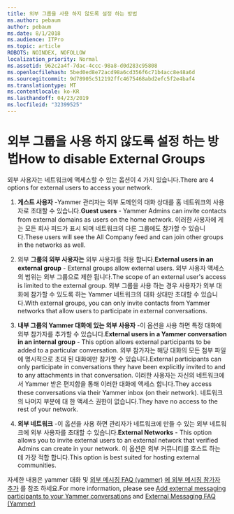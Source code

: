 ```yaml
---
title: 외부 그룹을 사용 하지 않도록 설정 하는 방법
ms.author: pebaum
author: pebaum
ms.date: 8/1/2018
ms.audience: ITPro
ms.topic: article
ROBOTS: NOINDEX, NOFOLLOW
localization_priority: Normal
ms.assetid: 962c2a4f-7dac-4ccc-98a8-d0d283c95808
ms.openlocfilehash: 5bed0ed8e72acd98a6cd356f6c71b4acc8e48a6d
ms.sourcegitcommit: 9d78905c512192ffc4675468abd2efc5f2e4baf4
ms.translationtype: MT
ms.contentlocale: ko-KR
ms.lasthandoff: 04/23/2019
ms.locfileid: "32399525"
---
```

# <a name="how-to-disable-external-groups"></a><span data-ttu-id="dab43-102">외부 그룹을 사용 하지 않도록 설정 하는 방법</span><span class="sxs-lookup"><span data-stu-id="dab43-102">How to disable External Groups</span></span>

<span data-ttu-id="dab43-103">외부 사용자는 네트워크에 액세스할 수 있는 옵션이 4 가지 있습니다.</span><span class="sxs-lookup"><span data-stu-id="dab43-103">There are 4 options for external users to access your network.</span></span>
  
1. <span data-ttu-id="dab43-104">**게스트 사용자** -Yammer 관리자는 외부 도메인의 대화 상대를 홈 네트워크의 사용자로 초대할 수 있습니다.</span><span class="sxs-lookup"><span data-stu-id="dab43-104">**Guest users** - Yammer Admins can invite contacts from external domains as users on the home network.</span></span> <span data-ttu-id="dab43-105">이러한 사용자에 게는 모든 회사 피드가 표시 되며 네트워크의 다른 그룹에도 참가할 수 있습니다.</span><span class="sxs-lookup"><span data-stu-id="dab43-105">These users will see the All Company feed and can join other groups in the networks as well.</span></span> 
    
2. <span data-ttu-id="dab43-106">외부 **그룹의 외부 사용자는** 외부 사용자를 허용 합니다.</span><span class="sxs-lookup"><span data-stu-id="dab43-106">**External users in an external group** - External groups allow external users.</span></span> <span data-ttu-id="dab43-107">외부 사용자 액세스의 범위는 외부 그룹으로 제한 됩니다.</span><span class="sxs-lookup"><span data-stu-id="dab43-107">The scope of an external user's access is limited to the external group.</span></span> <span data-ttu-id="dab43-108">외부 그룹을 사용 하는 경우 사용자가 외부 대화에 참가할 수 있도록 하는 Yammer 네트워크의 대화 상대만 초대할 수 있습니다.</span><span class="sxs-lookup"><span data-stu-id="dab43-108">With external groups, you can only invite contacts from Yammer networks that allow users to participate in external conversations.</span></span> 
    
3. <span data-ttu-id="dab43-109">**내부 그룹의 Yammer 대화에 있는 외부 사용자** -이 옵션을 사용 하면 특정 대화에 외부 참가자를 추가할 수 있습니다.</span><span class="sxs-lookup"><span data-stu-id="dab43-109">**External users in a Yammer conversation in an internal group** - This option allows external participants to be added to a particular conversation.</span></span> <span data-ttu-id="dab43-110">외부 참가자는 해당 대화의 모든 첨부 파일에 명시적으로 초대 된 대화에만 참가할 수 있습니다.</span><span class="sxs-lookup"><span data-stu-id="dab43-110">External participants can only participate in conversations they have been explicitly invited to and to any attachments in that conversation.</span></span> <span data-ttu-id="dab43-111">이러한 사용자는 자신의 네트워크에서 Yammer 받은 편지함을 통해 이러한 대화에 액세스 합니다.</span><span class="sxs-lookup"><span data-stu-id="dab43-111">They access these conversations via their Yammer inbox (on their network).</span></span> <span data-ttu-id="dab43-112">네트워크의 나머지 부분에 대 한 액세스 권한이 없습니다.</span><span class="sxs-lookup"><span data-stu-id="dab43-112">They have no access to the rest of your network.</span></span> 
    
4. <span data-ttu-id="dab43-113">**외부 네트워크** -이 옵션을 사용 하면 관리자가 네트워크에 만들 수 있는 외부 네트워크에 외부 사용자를 초대할 수 있습니다.</span><span class="sxs-lookup"><span data-stu-id="dab43-113">**External Networks** - This option allows you to invite external users to an external network that verified Admins can create in your network.</span></span> <span data-ttu-id="dab43-114">이 옵션은 외부 커뮤니티를 호스트 하는 데 가장 적합 합니다.</span><span class="sxs-lookup"><span data-stu-id="dab43-114">This option is best suited for hosting external communities.</span></span> 
    
<span data-ttu-id="dab43-115">자세한 내용은 yammer 대화 및 [외부 메시징 FAQ (yammer)](https://support.office.com/article/External-messaging-FAQ-Yammer-35b59d6c-bb1c-4541-bf19-9f67d2f2b199) [에 외부 메시징 참가자 추가](https://support.office.com/article/add-external-messaging-participants-to-your-yammer-conversations-423653bb-86b2-4eac-9d7e-dca121f7c16c?ui=en-US&amp;rs=en-US&amp;ad=US) 를 참조 하세요.</span><span class="sxs-lookup"><span data-stu-id="dab43-115">For more information, please see [Add external messaging participants to your Yammer conversations](https://support.office.com/article/add-external-messaging-participants-to-your-yammer-conversations-423653bb-86b2-4eac-9d7e-dca121f7c16c?ui=en-US&amp;rs=en-US&amp;ad=US) and [External Messaging FAQ (Yammer)](https://support.office.com/article/External-messaging-FAQ-Yammer-35b59d6c-bb1c-4541-bf19-9f67d2f2b199)</span></span>
  

